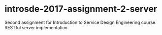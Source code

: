 # introsde-2017-assignment-2-server
Second assignment for Introduction to Service Design Engineering course. RESTful server implementation.
